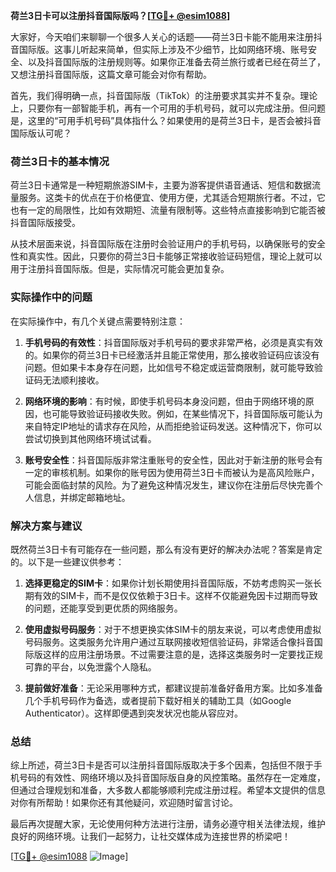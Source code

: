 **荷兰3日卡可以注册抖音国际版吗？[[TG💪+ @esim1088](https://t.me/s/esim1088)]**

大家好，今天咱们来聊聊一个很多人关心的话题——荷兰3日卡能不能用来注册抖音国际版。这事儿听起来简单，但实际上涉及不少细节，比如网络环境、账号安全、以及抖音国际版的注册规则等。如果你正准备去荷兰旅行或者已经在荷兰了，又想注册抖音国际版，这篇文章可能会对你有帮助。

首先，我们得明确一点，抖音国际版（TikTok）的注册要求其实并不复杂。理论上，只要你有一部智能手机，再有一个可用的手机号码，就可以完成注册。但问题是，这里的“可用手机号码”具体指什么？如果使用的是荷兰3日卡，是否会被抖音国际版认可呢？

### 荷兰3日卡的基本情况

荷兰3日卡通常是一种短期旅游SIM卡，主要为游客提供语音通话、短信和数据流量服务。这类卡的优点在于价格便宜、使用方便，尤其适合短期旅行者。不过，它也有一定的局限性，比如有效期短、流量有限制等。这些特点直接影响到它能否被抖音国际版接受。

从技术层面来说，抖音国际版在注册时会验证用户的手机号码，以确保账号的安全性和真实性。因此，只要你的荷兰3日卡能够正常接收验证码短信，理论上就可以用于注册抖音国际版。但是，实际情况可能会更加复杂。

### 实际操作中的问题

在实际操作中，有几个关键点需要特别注意：

1. **手机号码的有效性**：抖音国际版对手机号码的要求非常严格，必须是真实有效的。如果你的荷兰3日卡已经激活并且能正常使用，那么接收验证码应该没有问题。但如果卡本身存在问题，比如信号不稳定或运营商限制，就可能导致验证码无法顺利接收。

2. **网络环境的影响**：有时候，即使手机号码本身没问题，但由于网络环境的原因，也可能导致验证码接收失败。例如，在某些情况下，抖音国际版可能认为来自特定IP地址的请求存在风险，从而拒绝验证码发送。这种情况下，你可以尝试切换到其他网络环境试试看。

3. **账号安全性**：抖音国际版非常注重账号的安全性，因此对于新注册的账号会有一定的审核机制。如果你的账号因为使用荷兰3日卡而被认为是高风险账户，可能会面临封禁的风险。为了避免这种情况发生，建议你在注册后尽快完善个人信息，并绑定邮箱地址。

### 解决方案与建议

既然荷兰3日卡有可能存在一些问题，那么有没有更好的解决办法呢？答案是肯定的。以下是一些建议供参考：

1. **选择更稳定的SIM卡**：如果你计划长期使用抖音国际版，不妨考虑购买一张长期有效的SIM卡，而不是仅仅依赖于3日卡。这样不仅能避免因卡过期而导致的问题，还能享受到更优质的网络服务。

2. **使用虚拟号码服务**：对于不想更换实体SIM卡的朋友来说，可以考虑使用虚拟号码服务。这类服务允许用户通过互联网接收短信验证码，非常适合像抖音国际版这样的应用注册场景。不过需要注意的是，选择这类服务时一定要找正规可靠的平台，以免泄露个人隐私。

3. **提前做好准备**：无论采用哪种方式，都建议提前准备好备用方案。比如多准备几个手机号码作为备选，或者提前下载好相关的辅助工具（如Google Authenticator）。这样即便遇到突发状况也能从容应对。

### 总结

综上所述，荷兰3日卡是否可以注册抖音国际版取决于多个因素，包括但不限于手机号码的有效性、网络环境以及抖音国际版自身的风控策略。虽然存在一定难度，但通过合理规划和准备，大多数人都能够顺利完成注册过程。希望本文提供的信息对你有所帮助！如果你还有其他疑问，欢迎随时留言讨论。

最后再次提醒大家，无论使用何种方法进行注册，请务必遵守相关法律法规，维护良好的网络环境。让我们一起努力，让社交媒体成为连接世界的桥梁吧！

[[TG💪+ @esim1088](https://t.me/s/esim1088) ![Image](https://i.postimg.cc/4NQfJmqS/Snipaste-2025-05-13-00-14-12.png)]